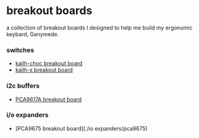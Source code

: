 # breakout boards

a collection of breakout boards I designed to help me build my ergonomic keybard, Ganymede.

### switches

- [kailh-choc breakout board](./switches/choc)
- [kailh-x breakout board](./switches/x)

### i2c buffers

- [PCA9617A breakout board](./buffers/pca9617a)

### i/o expanders

- [PCA9675 breakout board](./io expanders/pca9675)
